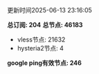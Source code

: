 更新时间2025-06-13 23:16:05

**总订阅: 204**
**总节点: 46183**
- vless节点: 21632
- hysteria2节点: 4

**google ping有效节点: 246**
